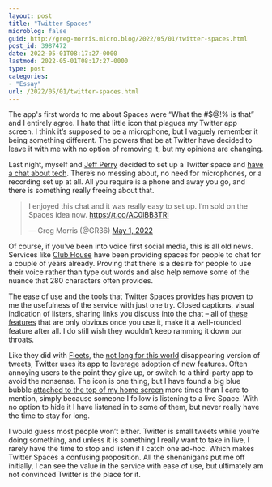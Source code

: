 ```yaml
---
layout: post
title: "Twitter Spaces"
microblog: false
guid: http://greg-morris.micro.blog/2022/05/01/twitter-spaces.html
post_id: 3987472
date: 2022-05-01T08:17:27-0000
lastmod: 2022-05-01T08:17:27-0000
type: post
categories:
- "Essay"
url: /2022/05/01/twitter-spaces.html
---
```

<p>The app's first words to me about Spaces were “What the #$@!% is that” and I entirely agree. I hate that little icon that plagues my Twitter app screen. I think it’s supposed to be a microphone, but I vaguely remember it being something different. The powers that be at Twitter have decided to leave it with me with no option of removing it, but my opinions are changing.</p><p>Last night, myself and <a href="https://twitter.com/iamJeffPerry">Jeff Perry</a> decided to set up a Twitter space and <a href="https://twitter.com/i/spaces/1DXxyDXjkvRJM?s=20">have a chat about tech</a>. There’s no messing about, no need for microphones, or a recording set up at all. All you require is a phone and away you go, and there is something really freeing about that.</p><!--kg-card-begin: html--><blockquote class="twitter-tweet"><p lang="en" dir="ltr">I enjoyed this chat and it was really easy to set up. I’m sold on the Spaces idea now. <a href="https://t.co/AC0lBB3TRl">https://t.co/AC0lBB3TRl</a></p>— Greg Morris (@GR36) <a href="https://twitter.com/GR36/status/1520669229384704000?ref_src=twsrc%5Etfw">May 1, 2022</a></blockquote> <!--kg-card-end: html--><p>Of course, if you’ve been into voice first social media, this is all old news. Services like <a href="https://www.clubhouse.com">Club House</a> have been providing spaces for people to chat for a couple of years already. Proving that there is a desire for people to use their voice rather than type out words and also help remove some of the nuance that 280 characters often provides.</p><p>The ease of use and the tools that Twitter Spaces provides has proven to me the usefulness of the service with just one try. Closed captions, visual indication of listers, sharing links you discuss into the chat – all of <a href="https://help.twitter.com/en/using-twitter/spaces">these features</a> that are only obvious once you use it, make it a well-rounded feature after all. I do still wish they wouldn’t keep ramming it down our throats.</p><p>Like they did with <a href="https://blog.twitter.com/en_us/topics/product/2020/introducing-fleets-new-way-to-join-the-conversation">Fleets</a>, the <a href="https://blog.twitter.com/en_us/topics/product/2021/goodbye-fleets">not long for this world</a> disappearing version of tweets, Twitter uses its app to leverage adoption of new features. Often annoying users to the point they give up, or switch to a third-party app to avoid the nonsense. The icon is one thing, but I have found a big blue bubble <a href="https://twitter.com/GR36/status/1519354301432406016?s=20&amp;t=1leQDxPuqgBXMI1y2HIXeA">attached to the top of my home screen</a> more times than I care to mention, simply because someone I follow is listening to a live Space. With no option to hide it I have listened in to some of them, but never really have the time to stay for long.</p><p>I would guess most people won’t either. Twitter is small tweets while you’re doing something, and unless it is something I really want to take in live, I rarely have the time to stop and listen if I catch one ad-hoc. Which makes Twitter Spaces a confusing proposition. All the shenanigans put me off initially, I can see the value in the service with ease of use, but ultimately am not convinced Twitter is the place for it.</p>
